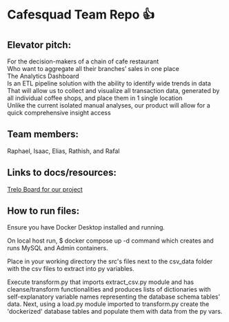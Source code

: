 # Cafesquad Team Repo   :+1:

## Elevator pitch:

For the decision-makers of a chain of cafe restaurant    
Who want to aggregate all their branches’ sales in one place       
The Analytics Dashboard      
Is an ETL pipeline solution with the ability to identify wide trends in data     
That will allow us to collect and visualize all transaction data, generated by all individual coffee shops, and place them in 1 single location        
Unlike the current isolated manual analyses, our product will allow for a quick comprehensive insight access

## Team members: 

Raphael, Isaac, Elias, Rathish, and Rafal

## Links to docs/resources:

[Trelo Board for our project](https://trello.com/b/jeORUvmE/cafesquad)

## How to run files:

Ensure you have Docker Desktop installed and running.

On local host run, $ docker compose up -d command which creates and runs MySQL and Admin containers.  

Place in your working directory the src's files next to the csv_data folder with the csv files to extract into py variables.

Execute transform.py that imports extract_csv.py module and has cleanse/transform functionalities  and produces lists of dictionaries with self-explanatory variable names representing the database schema tables' data. Next, using a load.py module imported to transform.py create the 'dockerized' database tables and populate them with data from the py vars.
